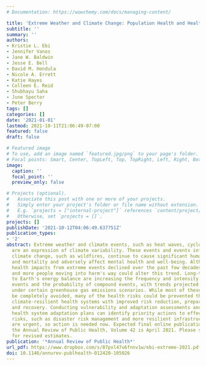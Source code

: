 ```yaml
---
# Documentation: https://wowchemy.com/docs/managing-content/

title: 'Extreme Weather and Climate Change: Population Health and Health System Implications'
subtitle: ''
summary: ''
authors:
- Kristie L. Ebi
- Jennifer Vanos
- Jane W. Baldwin
- Jesse E. Bell
- David M. Hondula
- Nicole A. Errett
- Katie Hayes
- Colleen E. Reid
- Shubhayu Saha
- June Spector
- Peter Berry
tags: []
categories: []
date: '2021-01-01'
lastmod: 2021-10-11T21:06:49-07:00
featured: false
draft: false

# Featured image
# To use, add an image named `featured.jpg/png` to your page's folder.
# Focal points: Smart, Center, TopLeft, Top, TopRight, Left, Right, BottomLeft, Bottom, BottomRight.
image:
  caption: ''
  focal_point: ''
  preview_only: false

# Projects (optional).
#   Associate this post with one or more of your projects.
#   Simply enter your project's folder or file name without extension.
#   E.g. `projects = ["internal-project"]` references `content/project/deep-learning/index.md`.
#   Otherwise, set `projects = []`.
projects: []
publishDate: '2021-10-12T04:06:49.637751Z'
publication_types:
- '2'
abstract: Extreme weather and climate events, such as heat waves, cyclones, and floods,
  are an expression of climate variability. These events and events influenced by
  climate change, such as wildfires, continue to cause significant human morbidity
  and mortality and adversely affect mental health and well-being. Although adverse
  health impacts from extreme events declined over the past few decades, climate change
  and more people moving into harm's way could alter this trend. Long-term changes
  to Earth's energy balance are increasing the frequency and intensity of many extreme
  events and the probability of compound events, with trends projected to accelerate
  under certain greenhouse gas emissions scenarios. While most of these events cannot
  be completely avoided, many of the health risks could be prevented through building
  climate-resilient health systems with improved risk reduction, preparation, response,
  and recovery. Conducting vulnerability and adaptation assessments and developing
  health system adaptation plans can identify priority actions to effectively reduce
  risks, such as disaster risk management and more resilient infrastructure. The risks
  are urgent, so action is needed now. Expected final online publication date for
  the Annual Review of Public Health, Volume 42 is April 2021. Please see http://www.annualreviews.org/page/journal/pubdates
  for revised estimates.
publication: '*Annual Review of Public Health*'
url_pdf: https://www.dropbox.com/s/87pxl47u6fnnv1w/ebi-extreme-2021.pdf?dl=0
doi: 10.1146/annurev-publhealth-012420-105026
---
```


